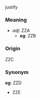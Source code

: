 justify
### Meaning
+ _adj_: ZZA
    + __eg__: ZZB

### Origin

ZZC

### Synonym

__eg__: ZZD

+ ZZE


